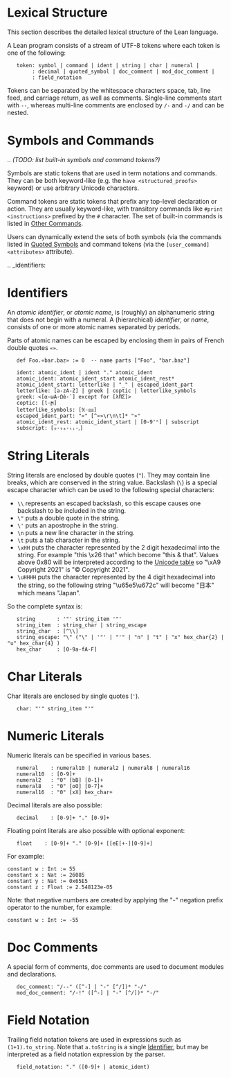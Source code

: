 Lexical Structure
=================

This section describes the detailed lexical structure of the Lean
language.

A Lean program consists of a stream of UTF-8 tokens where each token
is one of the following:

```
   token: symbol | command | ident | string | char | numeral |
        : decimal | quoted_symbol | doc_comment | mod_doc_comment |
        : field_notation
```

Tokens can be separated by the whitespace characters space, tab, line
feed, and carriage return, as well as comments. Single-line comments
start with ``--``, whereas multi-line comments are enclosed by ``/-``
and ``-/`` and can be nested.

Symbols and Commands
====================

.. *(TODO: list built-in symbols and command tokens?)*

Symbols are static tokens that are used in term notations and
commands. They can be both keyword-like (e.g. the `have
<structured_proofs>` keyword) or use arbitrary Unicode characters.

Command tokens are static tokens that prefix any top-level declaration
or action. They are usually keyword-like, with transitory commands
like `#print <instructions>` prefixed by the ``#`` character. The set
of built-in commands is listed in [Other Commands](./other_commands.md).

Users can dynamically extend the sets of both symbols (via the
commands listed in [Quoted Symbols](#quoted-symbols) and command
tokens (via the `[user_command] <attributes>` attribute).

.. _identifiers:

Identifiers
===========

An *atomic identifier*, or *atomic name*, is (roughly) an alphanumeric
string that does not begin with a numeral. A (hierarchical)
*identifier*, or *name*, consists of one or more atomic names
separated by periods.

Parts of atomic names can be escaped by enclosing them in pairs of French double quotes ``«»``.

```lean
   def Foo.«bar.baz» := 0  -- name parts ["Foo", "bar.baz"]
```

```
   ident: atomic_ident | ident "." atomic_ident
   atomic_ident: atomic_ident_start atomic_ident_rest*
   atomic_ident_start: letterlike | "_" | escaped_ident_part
   letterlike: [a-zA-Z] | greek | coptic | letterlike_symbols
   greek: <[α-ωΑ-Ωἀ-῾] except for [λΠΣ]>
   coptic: [ϊ-ϻ]
   letterlike_symbols: [℀-⅏]
   escaped_ident_part: "«" [^«»\r\n\t]* "»"
   atomic_ident_rest: atomic_ident_start | [0-9'ⁿ] | subscript
   subscript: [₀-₉ₐ-ₜᵢ-ᵪ]
```

String Literals
===============

String literals are enclosed by double quotes (``"``). They may contain line breaks, which are conserved in the string value.  Backslash (`\`) is a special escape character which can be used to the following
special characters:
- `\\` represents an escaped backslash, so this escape causes one backslash to be included in the string.
- `\"` puts a double quote in the string.
- `\'` puts an apostrophe in the string.
- `\n` puts a new line character in the string.
- `\t` puts a tab character in the string.
- `\xHH` puts the character represented by the 2 digit hexadecimal into the string.  For example
"this \x26 that" which become "this & that".  Values above 0x80 will be interpreted according to the
[Unicode table](https://unicode-table.com/en/) so "\xA9 Copyright 2021" is "© Copyright 2021".
- `\uHHHH` puts the character represented by the 4 digit hexadecimal into the string, so the following
string "\u65e5\u672c" will become "日本" which means "Japan".

So the complete syntax is:

```
   string       : '"' string_item '"'
   string_item  : string_char | string_escape
   string_char  : [^\\]
   string_escape: "\" ("\" | '"' | "'" | "n" | "t" | "x" hex_char{2} | "u" hex_char{4} )
   hex_char     : [0-9a-fA-F]
```

Char Literals
=============

Char literals are enclosed by single quotes (``'``).

```
   char: "'" string_item "'"
```

Numeric Literals
================

Numeric literals can be specified in various bases.

```
   numeral    : numeral10 | numeral2 | numeral8 | numeral16
   numeral10  : [0-9]+
   numeral2   : "0" [bB] [0-1]+
   numeral8   : "0" [oO] [0-7]+
   numeral16  : "0" [xX] hex_char+
```

Decimal literals are also possible:

```
   decimal    : [0-9]+ "." [0-9]+
```

Floating point literals are also possible with optional exponent:

```
   float    : [0-9]+ "." [0-9]+ [[eE[+-][0-9]+]
```

For example:

```
constant w : Int := 55
constant x : Nat := 26085
constant y : Nat := 0x65E5
constant z : Float := 2.548123e-05
```

Note: that negative numbers are created by applying the "-" negation prefix operator to the number, for example:

```
constant w : Int := -55
```

Doc Comments
============

A special form of comments, doc comments are used to document modules
and declarations.

```
   doc_comment: "/--" ([^-] | "-" [^/])* "-/"
   mod_doc_comment: "/-!" ([^-] | "-" [^/])* "-/"
```

Field Notation
==============

Trailing field notation tokens are used in expressions such as
``(1+1).to_string``. Note that ``a.toString`` is a single
[Identifier](#identifiers), but may be interpreted as a field
notation expression by the parser.

```
   field_notation: "." ([0-9]+ | atomic_ident)
```
